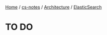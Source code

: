 [Home](https://mengxianbin.github.io) /
[cs-notes](https://mengxianbin.github.io/cs-notes/content) /
[Architecture](https://mengxianbin.github.io/cs-notes/content/Architecture) /
[ElasticSearch](https://mengxianbin.github.io/cs-notes/content/Architecture/ElasticSearch)

# TO DO
